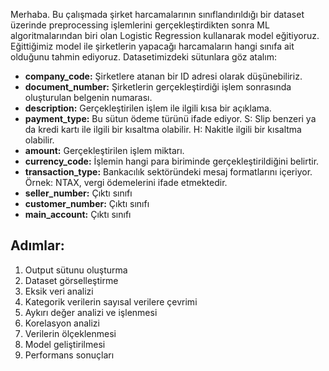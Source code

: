 Merhaba. Bu çalışmada şirket harcamalarının sınıflandırıldığı bir dataset üzerinde preprocessing işlemlerini gerçekleştirdikten sonra ML algoritmalarından biri olan Logistic Regression kullanarak model eğitiyoruz.
Eğittiğimiz model ile şirketlerin yapacağı harcamaların hangi sınıfa ait olduğunu tahmin ediyoruz. Datasetimizdeki sütunlara göz atalım:
- **company_code:** Şirketlere atanan bir ID adresi olarak düşünebiliriz.
- **document_number:** Şirketlerin gerçekleştirdiği işlem sonrasında oluşturulan belgenin numarası.
- **description:** Gerçekleştirilen işlem ile ilgili kısa bir açıklama.
- **payment_type:** Bu sütun ödeme türünü ifade ediyor. S: Slip benzeri ya da kredi kartı ile ilgili bir kısaltma olabilir. H: Nakitle ilgili bir kısaltma olabilir.
- **amount:** Gerçekleştirilen işlem miktarı.
- **currency_code:** İşlemin hangi para biriminde gerçekleştirildiğini belirtir. 
- **transaction_type:** Bankacılık sektöründeki mesaj formatlarını içeriyor. Örnek: NTAX, vergi ödemelerini ifade etmektedir. 
- **seller_number:** Çıktı sınıfı
- **customer_number:** Çıktı sınıfı
- **main_account:** Çıktı sınıfı
## Adımlar:
1. Output sütunu oluşturma
2. Dataset görselleştirme
3. Eksik veri analizi
4. Kategorik verilerin sayısal verilere çevrimi
5. Aykırı değer analizi ve işlenmesi
6. Korelasyon analizi
7. Verilerin ölçeklenmesi
8. Model geliştirilmesi
9. Performans sonuçları

